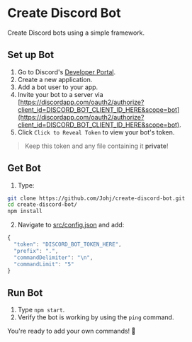 # Create Discord Bot

Create Discord bots using a simple framework.

## Set up Bot

1. Go to Discord's [Developer Portal](https://discordapp.com/developers/applications/).
2. Create a new application.
3. Add a bot user to your app.
4. Invite your bot to a server via [https://discordapp.com/oauth2/authorize?client_id=DISCORD_BOT_CLIENT_ID_HERE&scope=bot](https://discordapp.com/oauth2/authorize?client_id=DISCORD_BOT_CLIENT_ID_HERE&scope=bot).
5. Click `Click to Reveal Token` to view your bot's token.

> Keep this token and any file containing it **private**!

## Get Bot

1. Type:

```sh
git clone https://github.com/Johj/create-discord-bot.git
cd create-discord-bot/
npm install
```

2. Navigate to [src/config.json](https://github.com/Johj/create-discord-bot/blob/master/src/config.json) and add:

```js
{
  "token": "DISCORD_BOT_TOKEN_HERE",
  "prefix": ".",
  "commandDelimiter": "\n",
  "commandLimit": "5"
}
```

## Run Bot

1. Type `npm start`.
2. Verify the bot is working by using the `ping` command.

You're ready to add your own commands! 🎉

